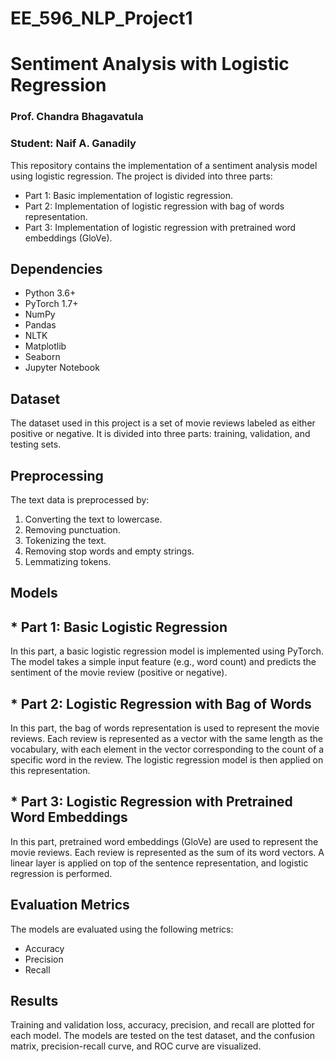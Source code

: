 # EE_596_NLP_Project1
# Sentiment Analysis with Logistic Regression
### Prof. Chandra Bhagavatula
### Student: Naif A. Ganadily
This repository contains the implementation of a sentiment analysis model using logistic regression. The project is divided into three parts:

* Part 1: Basic implementation of logistic regression.
* Part 2: Implementation of logistic regression with bag of words representation.
* Part 3: Implementation of logistic regression with pretrained word embeddings (GloVe).

## Dependencies
- Python 3.6+
- PyTorch 1.7+
- NumPy
- Pandas
- NLTK
- Matplotlib
- Seaborn
- Jupyter Notebook

## Dataset
The dataset used in this project is a set of movie reviews labeled as either positive or negative. It is divided into three parts: training, validation, and testing sets.

## Preprocessing
The text data is preprocessed by:

1. Converting the text to lowercase.
2. Removing punctuation.
3. Tokenizing the text.
4. Removing stop words and empty strings.
5. Lemmatizing tokens.

## Models
## * Part 1: Basic Logistic Regression
In this part, a basic logistic regression model is implemented using PyTorch. The model takes a simple input feature (e.g., word count) and predicts the sentiment of the movie review (positive or negative).

## * Part 2: Logistic Regression with Bag of Words
In this part, the bag of words representation is used to represent the movie reviews. Each review is represented as a vector with the same length as the vocabulary, with each element in the vector corresponding to the count of a specific word in the review. The logistic regression model is then applied on this representation.

## * Part 3: Logistic Regression with Pretrained Word Embeddings
In this part, pretrained word embeddings (GloVe) are used to represent the movie reviews. Each review is represented as the sum of its word vectors. A linear layer is applied on top of the sentence representation, and logistic regression is performed.

## Evaluation Metrics
The models are evaluated using the following metrics:

* Accuracy
* Precision
* Recall

## Results
Training and validation loss, accuracy, precision, and recall are plotted for each model. The models are tested on the test dataset, and the confusion matrix, precision-recall curve, and ROC curve are visualized.

